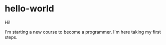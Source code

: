 # hello-world

Hi!

I'm starting a new course to become a programmer. I'm here taking my first steps. 


